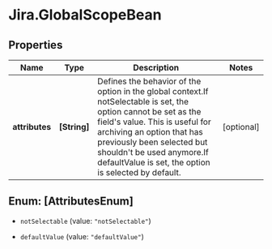 # Jira.GlobalScopeBean

## Properties

Name | Type | Description | Notes
------------ | ------------- | ------------- | -------------
**attributes** | **[String]** | Defines the behavior of the option in the global context.If notSelectable is set, the option cannot be set as the field&#39;s value. This is useful for archiving an option that has previously been selected but shouldn&#39;t be used anymore.If defaultValue is set, the option is selected by default. | [optional] 



## Enum: [AttributesEnum]


* `notSelectable` (value: `"notSelectable"`)

* `defaultValue` (value: `"defaultValue"`)




